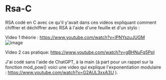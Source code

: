 # Rsa-C




RSA codé en C avec ce qu'il y'avait dans ces vidéos expliquant comment chiffrer et déchiffrer avec RSA à l'aide d'une feuille et d'un stylo : 

Video 1 théorie : https://www.youtube.com/watch?v=lPNYszuJUGM
![image](https://github.com/CatharsisCoding/Rsa-C/assets/97361977/0bad245f-f127-4ab9-a490-ab022129f4cb)

Video 2 cas pratique: https://www.youtube.com/watch?v=gBHNuFq5PpI

J'ai codé sans l'aide de ChatGPT, à la main (à part pour un rappel sur la fonction mod_pow() voici une video qui explique l'exponentiation modulaire : https://www.youtube.com/watch?v=G2AUL3xxA3U ).
